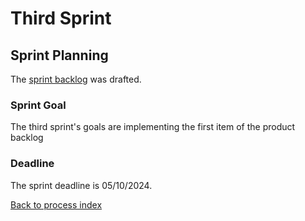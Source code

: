 # Third Sprint

## Sprint Planning

The [sprint backlog](third_sprint_backlog.md) was drafted.

### Sprint Goal

The third sprint's goals are implementing the first item of the product backlog

### Deadline

The sprint deadline is 05/10/2024.

[Back to process index](../../index.md)
